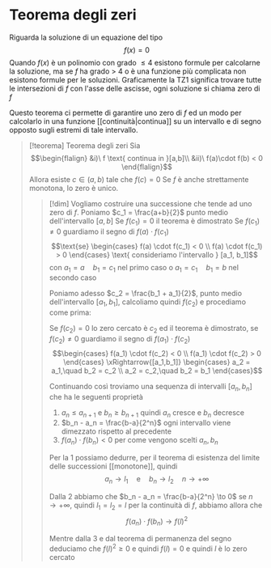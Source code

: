 # Teorema degli zeri
Riguarda la soluzione di un equazione del tipo
$$f(x) = 0\tag{TZ1}$$
Quando $f(x)$ è un polinomio con grado $\leq 4$ esistono formule per calcolarne la soluzione, ma se $f$ ha grado $>$ 4 o è una funzione più complicata non esistono formule per le soluzioni.
Graficamente la $\text{TZ1}$ significa trovare tutte le intersezioni di $f$ con l'asse delle ascisse, ogni soluzione si chiama zero di $f$

Questo teorema ci permette di garantire uno zero di $f$ ed un modo per calcolarlo in una funzione [[continuità|continua]] su un intervallo e di segno opposto sugli estremi di tale intervallo.

>[!teorema] Teorema degli zeri
>Sia
>$$\begin{flalign}
>&i)\ f \text{ continua in }[a,b]\\
>&ii)\ f(a)\cdot f(b) < 0
>\end{flalign}$$
>Allora esiste $c\in(a,b)$ tale che $f(c) = 0$
>Se $f$ è anche strettamente monotona, lo zero è unico.
>>[!dim]
>>Vogliamo costruire una successione che tende ad uno zero di $f$.
>>Poniamo $c_1 = \frac{a+b}{2}$ punto medio dell'intervallo $[a,b]$
>>Se $f(c_1) = 0$ il teorema è dimostrato
>>Se $f(c_1) \neq 0$ guardiamo il segno di $f(a)\cdot f(c_1)$
>>$$\text{se} 
>>\begin{cases}
>>f(a) \cdot f(c_1) < 0 \\
>>f(a) \cdot f(c_1) > 0
>>\end{cases}
>>\text{ consideriamo l'intervallo } [a_1, b_1]$$
>> con $a_1 = a \quad b_1 = c_1$ nel primo caso
>> o $a_1 = c_1 \quad b_1 = b$ nel secondo caso
>>
>>Poniamo adesso $c_2 = \frac{b_1 + a_1}{2}$, punto medio dell'intervallo $[a_1,b_1]$, calcoliamo quindi $f(c_2)$ e procediamo come prima:
>>
>>Se $f(c_2) = 0$ lo zero cercato è $c_2$ ed il teorema è dimostrato, se $f(c_2) \neq 0$ guardiamo il segno di $f(a_1)\cdot f(c_2)$
>>$$\begin{cases}
>>f(a_1) \cdot f(c_2) < 0 \\
>>f(a_1) \cdot f(c_2) > 0
>>\end{cases}
>>\xRightarrow{[a_1,b_1]}
>>\begin{cases}
>>a_2 = a_1,\quad b_2 = c_2 \\
>>a_2 = c_2,\quad b_2 = b_1
>>\end{cases}$$
>>
>>Continuando così troviamo una sequenza di intervalli $[a_n, b_n]$ che ha le seguenti proprietà
>> 1. $a_n \leq a_{n+1}$ e $b_n \geq b_{n+1}$ quindi $a_n$ cresce e $b_n$ decresce
>> 2.  $b_n - a_n = \frac{b-a}{2^n}$ ogni intervallo viene dimezzato rispetto al precedente
>> 3. $f(a_n)\cdot f(b_n) < 0$ per come vengono scelti $a_n, b_n$
>> 
>> Per la 1 possiamo dedurre, per il teorema di esistenza del limite delle successioni [[monotone]], quindi
>> $$a_n \to l_1\quad \text{e}\quad b_n\to l_2\quad n\to+\infty$$
>> 
>> Dalla 2 abbiamo che $b_n - a_n = \frac{b-a}{2^n} \to 0$ se $n\to+\infty$, quindi $l_1 = l_2 = l$ per la continuità di $f$, abbiamo allora che
>> $$f(a_n)\cdot f(b_n)\to f(l)^2$$
>> 
>> Mentre dalla 3 e dal teorema di permanenza del segno deduciamo che
>> $f(l)^2 \geq 0$ e quindi $f(l) = 0$ e quindi $l$ è lo zero cercato




